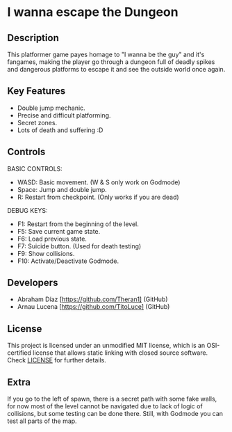 # I wanna escape the Dungeon
## Description

This platformer game payes homage to "I wanna be the guy" and it's fangames, making the player go through a dungeon full of deadly spikes and dangerous platforms to escape it and see the outside world once again.

## Key Features

 - Double jump mechanic.
 - Precise and difficult platforming.
 - Secret zones.
 - Lots of death and suffering :D
 
## Controls
  BASIC CONTROLS:
 
 * WASD: Basic movement. (W & S only work on Godmode)
 * Space: Jump and double jump.
 * R: Restart from checkpoint. (Only works if you are dead)
 
  DEBUG KEYS:
 
 * F1: Restart from the beginning of the level.
 * F5: Save current game state.
 * F6: Load previous state.
 * F7: Suicide button. (Used for death testing)
 * F9: Show collisions.
 * F10: Activate/Deactivate Godmode.

## Developers

 - Abraham Díaz [https://github.com/Theran1] (GitHub)
 - Arnau Lucena [https://github.com/TitoLuce] (GitHub)

## License

This project is licensed under an unmodified MIT license, which is an OSI-certified license that allows static linking with closed source software. Check [LICENSE](LICENSE) for further details.

## Extra
If you go to the left of spawn, there is a secret path with some fake walls, for now most of the level cannot be navigated due to lack of logic of collisions, but some testing can be done there. Still, with Godmode you can test all parts of the map.
